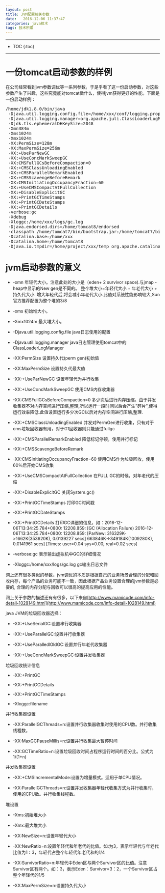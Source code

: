 ```yaml
---
layout: post
title: JVM配置相关参数
date:   2016-12-06 11:37:47
categories: java技术
tags: 技术积累
---
```

*****
* TOC
{:toc}
*****


# 一份tomcat启动参数的样例

在公司经常看到jvm参数调优等一系列参数，于是乎看了这一份启动参数，对这些参数产生了兴趣，这些究竟能对tomcat做什么，使得jvm获得更好的性能。下面是一份启动样例：
<pre>
/home/jdk1.8.0/bin/java
 -Djava.util.logging.config.file=/home/xxx/conf/logging.properties 
 -Djava.util.logging.manager=org.apache.juli.ClassLoaderLogManager 
 -Djdk.tls.ephemeralDHKeySize=2048 
 -Xmn384m 
 -Xms1024m 
 -Xmx1024m 
 -XX:PermSize=128m 
 -XX:MaxPermSize=256m 
 -XX:+UseParNewGC 
 -XX:+UseConcMarkSweepGC 
 -XX:CMSFullGCsBeforeCompaction=0 
 -XX:+CMSClassUnloadingEnabled 
 -XX:+CMSParallelRemarkEnabled 
 -XX:+CMSScavengeBeforeRemark 
 -XX:CMSInitiatingOccupancyFraction=60 
 -XX:+UseCMSCompactAtFullCollection 
 -XX:+DisableExplicitGC 
 -XX:+PrintGCTimeStamps 
 -XX:+PrintGCDateStamps 
 -XX:+PrintGCDetails 
 -verbose:gc 
 -Xdebug 
 -Xloggc:/home/xxx/logs/gc.log 
 -Djava.endorsed.dirs=/home/tomcat8/endorsed 
 -classpath /home/tomcat7/bin/bootstrap.jar:/home/tomcat7/bin/tomcat-juli.jar 
 -Dcatalina.base=/home/xxx
 -Dcatalina.home=/home/tomcat8 
 -Djava.io.tmpdir=/home/project/xxx/temp org.apache.catalina.startup.Bootstrap start
</pre>

# jvm启动参数的意义

- -xmn 年轻代大小。注意此处的大小是（eden+ 2 survivor space).与jmap -heap中显示的New gen是不同的。
整个堆大小=年轻代大小 + 年老代大小 + 持久代大小.
增大年轻代后,将会减小年老代大小.此值对系统性能影响较大,Sun官方推荐配置为整个堆的3/8

- -xms 初始堆大小。
- -Xmx1024m 最大堆大小。 
- -Djava.util.logging.config.file java日志使用的配置
- -Djava.util.logging.manager  java日志管理使用tomcat中的ClassLoaderLogManager
- -XX:PermSize 设置持久代(perm gen)初始值
- -XX:MaxPermSize 	设置持久代最大值
- -XX:+UseParNewGC 	设置年轻代为并行收集
- -XX:+UseConcMarkSweepGC 	使用CMS内存收集器
- -XX:CMSFullGCsBeforeCompaction=0 	多少次后进行内存压缩。由于并发收集器不对内存空间进行压缩,整理,所以运行一段时间以后会产生"碎片",使得运行效率降低.此值设置运行多少次GC以后对内存空间进行压缩,整理.
- -XX:+CMSClassUnloadingEnabled  并发对PermGen进行收集，只有对于cms垃圾回收器有用，对于G1回收器则只能通过fullgc
- -XX:+CMSParallelRemarkEnabled  降低标记停顿，使用并行标记
- -XX:+CMSScavengeBeforeRemark 
- -XX:CMSInitiatingOccupancyFraction=60  使用CMS作为垃圾回收，使用60％后开始CMS收集
- -XX:+UseCMSCompactAtFullCollection  在FULL GC的时候，对年老代的压缩
- -XX:+DisableExplicitGC 关闭System.gc()
- -XX:+PrintGCTimeStamps 打印GC时间戳
- -XX:+PrintGCDateStamps 
- -XX:+PrintGCDetails  打印GC详细的信息，如：2016-12-06T13:34:25.784+0800: 12208.859: [GC (Allocation Failure) 2016-12-06T13:34:25.784+0800: 12208.859: [ParNew: 316329K->1662K(353920K), 0.0139227 secs] 663846K->349184K(1009280K), 0.0141961 secs] [Times: user=0.04 sys=0.00, real=0.02 secs] 
- -verbose:gc 表示输出虚拟机中GC的详细情况
- -Xloggc:/home/xxx/logs/gc.log  gc输出日志文件

网上还有很多类似的参数，jvm调优的本质是根据自己的业务场景合理的分配和回收内存，每个产品的业务可能不一致，因此根据产品业务设置合理的jvm参数是必要的, 合理的内存分配与回收可以很高的提高应用的性能。

网上关于参数的描述还有有很多，以下来自[http://www.mamicode.com/info-detail-1028149.html](http://www.mamicode.com/info-detail-1028149.html)

java JVM的垃圾回收器选择：

- -XX:+UseSerialGC:设置串行收集器

- -XX:+UseParallelGC:设置并行收集器

- -XX:+UseParalledlOldGC:设置并行年老代收集器

- -XX:+UseConcMarkSweepGC:设置并发收集器

垃圾回收统计信息

- -XX:+PrintGC

- -XX:+PrintGCDetails

- -XX:+PrintGCTimeStamps

- -Xloggc:filename

并行收集器设置

- -XX:ParallelGCThreads=n:设置并行收集器收集时使用的CPU数。并行收集线程数。

- -XX:MaxGCPauseMillis=n:设置并行收集最大暂停时间

- -XX:GCTimeRatio=n:设置垃圾回收时间占程序运行时间的百分比。公式为1/(1+n)

并发收集器设置

- -XX:+CMSIncrementalMode:设置为增量模式。适用于单CPU情况。

- -XX:ParallelGCThreads=n:设置并发收集器年轻代收集方式为并行收集时，使用的CPU数。并行收集线程数。

堆设置

- -Xms:初始堆大小

- -Xmx:最大堆大小

- -XX:NewSize=n:设置年轻代大小

- -XX:NewRatio=n:设置年轻代和年老代的比值。如:为3，表示年轻代与年老代比值为1：3，年轻代占整个年轻代年老代和的1/4

- -XX:SurvivorRatio=n:年轻代中Eden区与两个Survivor区的比值。注意Survivor区有两个。如：3，表示Eden：Survivor=3：2，一个Survivor区占整个年轻代的1/5

- -XX:MaxPermSize=n:设置持久代大小